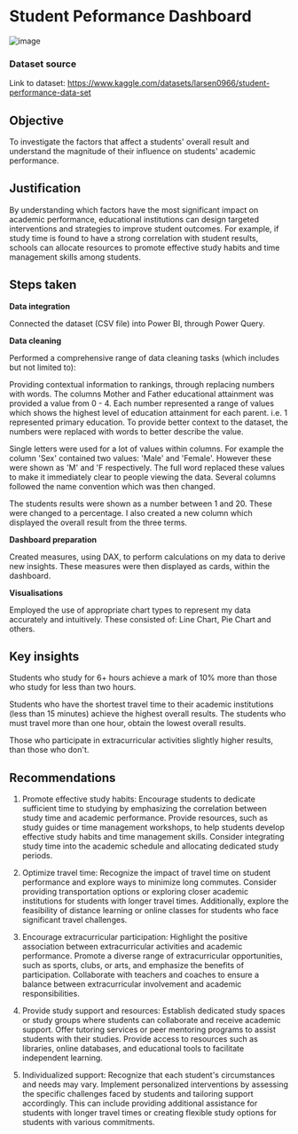 # Student Peformance Dashboard
![image](https://github.com/mohammedwasim1/Student-Peformance-Dashboard/assets/121304144/0a868bf3-28fb-4559-a9e9-0686d0b17899)

### **Dataset source**
Link to dataset: https://www.kaggle.com/datasets/larsen0966/student-performance-data-set

## **Objective**

To investigate the factors that affect a students' overall result and understand the magnitude of their influence on students' academic performance.

## **Justification**

By understanding which factors have the most significant impact on academic performance, educational institutions can design targeted interventions and strategies to improve student outcomes. For example, if study time is found to have a strong correlation with student results, schools can allocate resources to promote effective study habits and time management skills among students.

## **Steps taken**

**Data integration**

Connected the dataset (CSV file) into Power BI, through Power Query.

**Data cleaning**

Performed a comprehensive range of data cleaning tasks (which includes but not limited to):

Providing contextual information to rankings, through replacing numbers with words. The columns Mother and Father educational attainment was provided a value from 0 - 4. Each number represented a range of values which shows the highest level of education attainment for each parent. i.e. 1 represented primary education. To provide better context to the dataset, the numbers were replaced with words to better describe the value.

Single letters were used for a lot of values within columns. For example the column 'Sex' contained two values: 'Male' and 'Female'. However these were shown as 'M' and 'F respectively. The full word replaced these values to make it immediately clear to people viewing the data. Several columns followed the name convention which was then changed. 

The students results were shown as a number between 1 and 20. These were changed to a percentage. I also created a new column which displayed the overall result from the three terms.

**Dashboard preparation**

Created measures, using DAX, to perform calculations on my data to derive new insights. These measures were then displayed as cards, within the dashboard.
  
**Visualisations**
  
Employed the use of appropriate chart types to represent my data accurately and intuitively. These consisted of: Line Chart, Pie Chart and others.
  
## **Key insights**

Students who study for 6+ hours achieve a mark of 10% more than those who study for less than two hours.

Students who have the shortest travel time to their academic institutions (less than 15 minutes) achieve the highest overall results. The students who must travel more than one hour, obtain the lowest overall results.

Those who participate in extracurricular activities slightly higher results, than those who don't.

## **Recommendations**

1. Promote effective study habits: Encourage students to dedicate sufficient time to studying by emphasizing the correlation between study time and academic performance. Provide resources, such as study guides or time management workshops, to help students develop effective study habits and time management skills. Consider integrating study time into the academic schedule and allocating dedicated study periods.

2. Optimize travel time: Recognize the impact of travel time on student performance and explore ways to minimize long commutes. Consider providing transportation options or exploring closer academic institutions for students with longer travel times. Additionally, explore the feasibility of distance learning or online classes for students who face significant travel challenges.

3. Encourage extracurricular participation: Highlight the positive association between extracurricular activities and academic performance. Promote a diverse range of extracurricular opportunities, such as sports, clubs, or arts, and emphasize the benefits of participation. Collaborate with teachers and coaches to ensure a balance between extracurricular involvement and academic responsibilities.

4. Provide study support and resources: Establish dedicated study spaces or study groups where students can collaborate and receive academic support. Offer tutoring services or peer mentoring programs to assist students with their studies. Provide access to resources such as libraries, online databases, and educational tools to facilitate independent learning.

5. Individualized support: Recognize that each student's circumstances and needs may vary. Implement personalized interventions by assessing the specific challenges faced by students and tailoring support accordingly. This can include providing additional assistance for students with longer travel times or creating flexible study options for students with various commitments.
